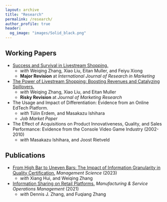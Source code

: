 ```yaml
---
layout: archive
title: "Research"
permalink: /research/
author_profile: true
header:
  og_image: "images/Solid_black.png"
---
```


## Working Papers
- [Success and Survival in Livestream Shopping.](https://papers.ssrn.com/sol3/papers.cfm?abstract_id=4028092) 
    - *with* Weiqing Zhang, Xiao Liu, Eitan Muller, and Feiyu Xiong
    - **Major Revision** at *International Journal of Research in Marketing*
- [The Power of Livestream Shopping: Boosting Revenues and Catalyzing Spillovers.](https://papers.ssrn.com/sol3/papers.cfm?abstract_id=4318978) 
    - *with* Weiqing Zhang, Xiao Liu, and Eitan Muller
    - **Risky Revision** at *Journal of Marketing Research* 
- The Usage and Impact of Differentiation: Evidence from an Online EdTech Platform.
    - *with* Tülin Erdem, and Masakazu Ishihara
    - *Job Market Paper*
- The Effect of Acquisitions on Product Innovativeness, Quality, and Sales Performance: Evidence from the Console Video Game Industry (2002-2010)
    - *with* Masakazu Ishihara, and Joost Rietveld


## Publications
- [From High Bar to Uneven Bars: The Impact of Information Granularity in Quality Certification.](https://pubsonline.informs.org/doi/abs/10.1287/mnsc.2022.4666) *Management Science* (2023) 
    - *with* Xiang Hui, and Weiqing Zhang
- [Information Sharing on Retail Platforms.](https://pubsonline.informs.org/doi/abs/10.1287/msom.2020.0915) *Manufacturing & Service Operations Management* (2021) 
    - *with* Dennis J. Zhang, and Fuqiang Zhang


<!---
<nbsp>

{% include base_path %}

{% assign ordered_pages = site.research | sort:"order_number" %}

{% for post in ordered_pages %}
  {% include archive-single.html type="grid" %}
{% endfor %}
-->

